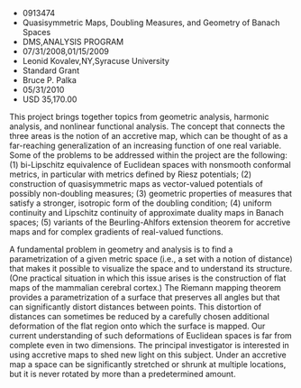 
* 0913474
*  Quasisymmetric Maps, Doubling Measures, and Geometry of Banach Spaces
* DMS,ANALYSIS PROGRAM
* 07/31/2008,01/15/2009
* Leonid Kovalev,NY,Syracuse University
* Standard Grant
* Bruce P. Palka
* 05/31/2010
* USD 35,170.00

This project brings together topics from geometric analysis, harmonic analysis,
and nonlinear functional analysis. The concept that connects the three areas is
the notion of an accretive map, which can be thought of as a far-reaching
generalization of an increasing function of one real variable. Some of the
problems to be addressed within the project are the following: (1) bi-Lipschitz
equivalence of Euclidean spaces with nonsmooth conformal metrics, in particular
with metrics defined by Riesz potentials; (2) construction of quasisymmetric
maps as vector-valued potentials of possibly non-doubling measures; (3)
geometric properties of measures that satisfy a stronger, isotropic form of the
doubling condition; (4) uniform continuity and Lipschitz continuity of
approximate duality maps in Banach spaces; (5) variants of the Beurling-Ahlfors
extension theorem for accretive maps and for complex gradients of real-valued
functions.

A fundamental problem in geometry and analysis is to find a parametrization of
a given metric space (i.e., a set with a notion of distance) that makes it
possible to visualize the space and to understand its structure. (One practical
situation in which this issue arises is the construction of flat maps of the
mammalian cerebral cortex.) The Riemann mapping theorem provides a
parametrization of a surface that preserves all angles but that can
significantly distort distances between points. This distortion of distances can
sometimes be reduced by a carefully chosen additional deformation of the flat
region onto which the surface is mapped. Our current understanding of such
deformations of Euclidean spaces is far from complete even in two dimensions.
The principal investigator is interested in using accretive maps to shed new
light on this subject. Under an accretive map a space can be significantly
stretched or shrunk at multiple locations, but it is never rotated by more than
a predetermined amount.
